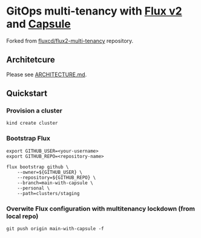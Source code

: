 # GitOps multi-tenancy with [Flux v2](https://github.com/fluxcd/flux) and [Capsule](https://github.com/clastix/capsule)

Forked from [fluxcd/flux2-multi-tenancy](https://github.com/fluxcd/flux2-multi-tenancy) repository.

## Architetcure

Please see [ARCHITECTURE.md](./docs/ARCHITECTURE.md).

## Quickstart

### Provision a cluster

```
kind create cluster
```

### Bootstrap Flux

```
export GITHUB_USER=<your-username>
export GITHUB_REPO=<repository-name>

flux bootstrap github \
    --owner=${GITHUB_USER} \
    --repository=${GITHUB_REPO} \
    --branch=main-with-capsule \
    --personal \
    --path=clusters/staging
```

### Overwite Flux configuration with multitenancy lockdown (from local repo)

```
git push origin main-with-capsule -f
```
